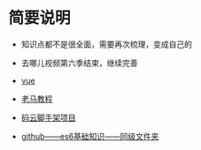 #  简要说明

- 知识点都不是很全面，需要再次梳理，变成自己的
- 去哪儿视频第六季结束，继续完善

- [vue](https://cn.vuejs.org/v2/guide/conditional.html)
- [老马教程](http://aicoder.com/vue/preview/all.html)
- [码云脚手架项目](https://gitee.com/wenlongzhu/vue_practice)
- [github——es6基础知识——同级文件夹]()